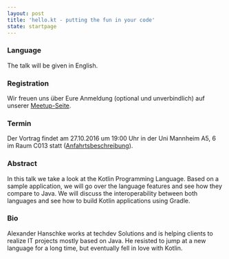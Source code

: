```yaml
---
layout: post
title: 'hello.kt - putting the fun in your code'
state: startpage
---
```


### Language

The talk will be given in English.

### Registration

Wir freuen uns über Eure Anmeldung (optional und unverbindlich) auf unserer [Meetup-Seite](https://www.meetup.com/mannheim-java-usergroup/events/232862748/).

### Termin

Der Vortrag findet am 27.10.2016 um 19:00 Uhr in der Uni Mannheim A5, 6 im Raum C013 statt ([Anfahrtsbeschreibung](/getting-there)).

### Abstract

In this talk we take a look at the Kotlin Programming Language. Based on a sample application, we will go over the language features and see how they compare to Java. We will discuss the interoperability between both languages and see how to build Kotlin applications using Gradle.

### Bio

Alexander Hanschke works at techdev Solutions and is helping clients to realize IT projects mostly based on Java. He resisted to jump at a new language for a long time, but eventually fell in love with Kotlin.
